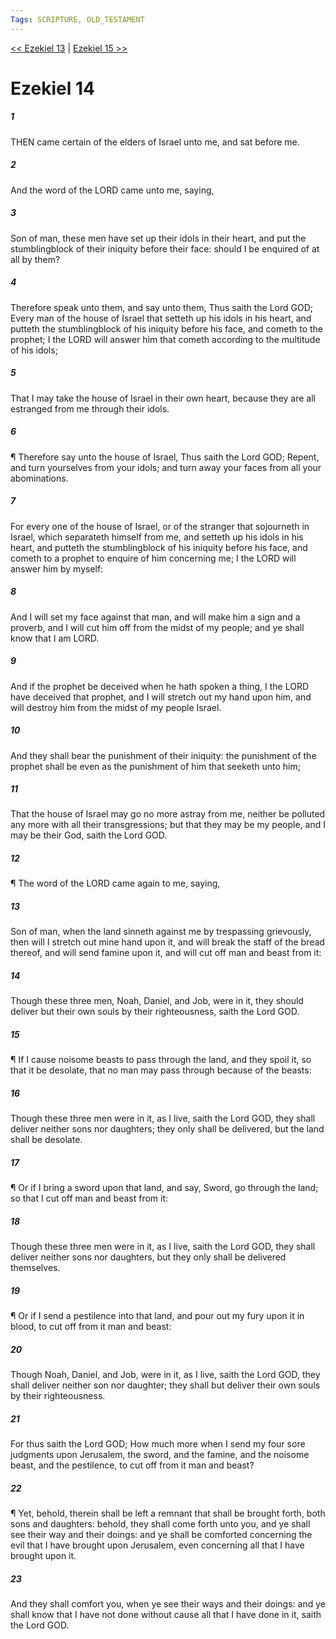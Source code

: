 ```yaml
---
Tags: SCRIPTURE, OLD_TESTAMENT
---
```


[<< Ezekiel 13](OLD_TESTAMENT/26_Ezekiel/Ezekiel_13.md) | [Ezekiel 15 >>](OLD_TESTAMENT/26_Ezekiel/Ezekiel_15.md)

# Ezekiel 14

##### 1
 THEN came certain of the elders of Israel unto me, and sat before me.
##### 2
 And the word of the LORD came unto me, saying,
##### 3
 Son of man, these men have set up their idols in their heart, and put the stumblingblock of their iniquity before their face: should I be enquired of at all by them?
##### 4
 Therefore speak unto them, and say unto them, Thus saith the Lord GOD; Every man of the house of Israel that setteth up his idols in his heart, and putteth the stumblingblock of his iniquity before his face, and cometh to the prophet; I the LORD will answer him that cometh according to the multitude of his idols;
##### 5
 That I may take the house of Israel in their own heart, because they are all estranged from me through their idols.
##### 6
 ¶ Therefore say unto the house of Israel, Thus saith the Lord GOD; Repent, and turn yourselves from your idols; and turn away your faces from all your abominations.
##### 7
 For every one of the house of Israel, or of the stranger that sojourneth in Israel, which separateth himself from me, and setteth up his idols in his heart, and putteth the stumblingblock of his iniquity before his face, and cometh to a prophet to enquire of him concerning me; I the LORD will answer him by myself:
##### 8
 And I will set my face against that man, and will make him a sign and a proverb, and I will cut him off from the midst of my people; and ye shall know that I am LORD.
##### 9
 And if the prophet be deceived when he hath spoken a thing, I the LORD have deceived that prophet, and I will stretch out my hand upon him, and will destroy him from the midst of my people Israel.
##### 10
 And they shall bear the punishment of their iniquity: the punishment of the prophet shall be even as the punishment of him that seeketh unto him;
##### 11
 That the house of Israel may go no more astray from me, neither be polluted any more with all their transgressions; but that they may be my people, and I may be their God, saith the Lord GOD.
##### 12
 ¶ The word of the LORD came again to me, saying,
##### 13
 Son of man, when the land sinneth against me by trespassing grievously, then will I stretch out mine hand upon it, and will break the staff of the bread thereof, and will send famine upon it, and will cut off man and beast from it:
##### 14
 Though these three men, Noah, Daniel, and Job, were in it, they should deliver but their own souls by their righteousness, saith the Lord GOD.
##### 15
 ¶ If I cause noisome beasts to pass through the land, and they spoil it, so that it be desolate, that no man may pass through because of the beasts:
##### 16
 Though these three men were in it, as I live, saith the Lord GOD, they shall deliver neither sons nor daughters; they only shall be delivered, but the land shall be desolate.
##### 17
 ¶ Or if I bring a sword upon that land, and say, Sword, go through the land; so that I cut off man and beast from it:
##### 18
 Though these three men were in it, as I live, saith the Lord GOD, they shall deliver neither sons nor daughters, but they only shall be delivered themselves.
##### 19
 ¶ Or if I send a pestilence into that land, and pour out my fury upon it in blood, to cut off from it man and beast:
##### 20
 Though Noah, Daniel, and Job, were in it, as I live, saith the Lord GOD, they shall deliver neither son nor daughter; they shall but deliver their own souls by their righteousness.
##### 21
 For thus saith the Lord GOD; How much more when I send my four sore judgments upon Jerusalem, the sword, and the famine, and the noisome beast, and the pestilence, to cut off from it man and beast?
##### 22
 ¶ Yet, behold, therein shall be left a remnant that shall be brought forth, both sons and daughters: behold, they shall come forth unto you, and ye shall see their way and their doings: and ye shall be comforted concerning the evil that I have brought upon Jerusalem, even concerning all that I have brought upon it.
##### 23
 And they shall comfort you, when ye see their ways and their doings: and ye shall know that I have not done without cause all that I have done in it, saith the Lord GOD.
